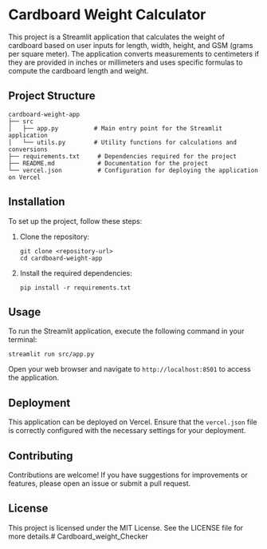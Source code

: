 # Cardboard Weight Calculator

This project is a Streamlit application that calculates the weight of cardboard based on user inputs for length, width, height, and GSM (grams per square meter). The application converts measurements to centimeters if they are provided in inches or millimeters and uses specific formulas to compute the cardboard length and weight.

## Project Structure

```
cardboard-weight-app
├── src
│   ├── app.py          # Main entry point for the Streamlit application
│   └── utils.py        # Utility functions for calculations and conversions
├── requirements.txt     # Dependencies required for the project
├── README.md            # Documentation for the project
└── vercel.json          # Configuration for deploying the application on Vercel
```

## Installation

To set up the project, follow these steps:

1. Clone the repository:
   ```
   git clone <repository-url>
   cd cardboard-weight-app
   ```

2. Install the required dependencies:
   ```
   pip install -r requirements.txt
   ```

## Usage

To run the Streamlit application, execute the following command in your terminal:
```
streamlit run src/app.py
```

Open your web browser and navigate to `http://localhost:8501` to access the application.

## Deployment

This application can be deployed on Vercel. Ensure that the `vercel.json` file is correctly configured with the necessary settings for your deployment.

## Contributing

Contributions are welcome! If you have suggestions for improvements or features, please open an issue or submit a pull request.

## License

This project is licensed under the MIT License. See the LICENSE file for more details.# Cardboard_weight_Checker
